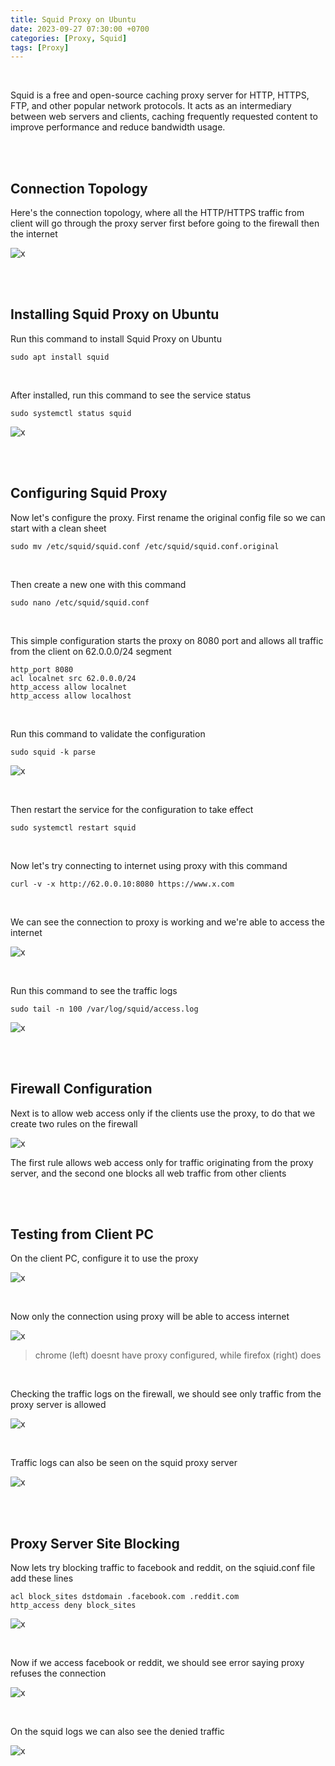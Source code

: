```yaml
---
title: Squid Proxy on Ubuntu
date: 2023-09-27 07:30:00 +0700
categories: [Proxy, Squid]
tags: [Proxy]
---
```


<br>

Squid is a free and open-source caching proxy server for HTTP, HTTPS, FTP, and other popular network protocols. It acts as an intermediary between web servers and clients, caching frequently requested content to improve performance and reduce bandwidth usage.

<br>
<br>

## Connection Topology

Here's the connection topology, where all the HTTP/HTTPS traffic from client will go through the proxy server first before going to the firewall then the internet

![x](/static/2023-09-27-proxy-squid/00.png)

<br>
<br>

## Installing Squid Proxy on Ubuntu

Run this command to install Squid Proxy on Ubuntu

```shell
sudo apt install squid
```

<br>

After installed, run this command to see the service status

```shell
sudo systemctl status squid
```

![x](/static/2023-09-27-proxy-squid/01.png)

<br>
<br>

## Configuring Squid Proxy

Now let's configure the proxy. First rename the original config file so we can start with a clean sheet

```shell
sudo mv /etc/squid/squid.conf /etc/squid/squid.conf.original
```

<br>

Then create a new one with this command

```shell
sudo nano /etc/squid/squid.conf
```

<br>

This simple configuration starts the proxy on 8080 port and allows all traffic from the client on 62.0.0.0/24 segment

```shell
http_port 8080
acl localnet src 62.0.0.0/24
http_access allow localnet
http_access allow localhost
```

<br>

Run this command to validate the configuration

```shell
sudo squid -k parse
```

![x](/static/2023-09-27-proxy-squid/01a.png)

<br>

Then restart the service for the configuration to take effect

```shell
sudo systemctl restart squid
```

<br>

Now let's try connecting to internet using proxy with this command

```shell
curl -v -x http://62.0.0.10:8080 https://www.x.com
```

<br>

We can see the connection to proxy is working and we're able to access the internet

![x](/static/2023-09-27-proxy-squid/02.png)

<br>

Run this command to see the traffic logs

```shell
sudo tail -n 100 /var/log/squid/access.log
```

![x](/static/2023-09-27-proxy-squid/03.png)

<br>
<br>

## Firewall Configuration

Next is to allow web access only if the clients use the proxy, to do that we create two rules on the firewall

![x](/static/2023-09-27-proxy-squid/04.png)

The first rule allows web access only for traffic originating from the proxy server, and the second one blocks all web traffic from other clients

<br>
<br>

## Testing from Client PC

On the client PC, configure it to use the proxy

![x](/static/2023-09-27-proxy-squid/05.png)

<br>

Now only the connection using proxy will be able to access internet

![x](/static/2023-09-27-proxy-squid/06.png)

> chrome (left) doesnt have proxy configured, while firefox (right) does

<br>

Checking the traffic logs on the firewall, we should see only traffic from the proxy server is allowed

![x](/static/2023-09-27-proxy-squid/07.png)

<br>

Traffic logs can also be seen on the squid proxy server

![x](/static/2023-09-27-proxy-squid/08.png)

<br>
<br>


## Proxy Server Site Blocking

Now lets try blocking traffic to facebook and reddit, on the sqiuid.conf file add these lines

```shell
acl block_sites dstdomain .facebook.com .reddit.com
http_access deny block_sites
```

![x](/static/2023-09-27-proxy-squid/11a.png)

<br>

Now if we access facebook or reddit, we should see error saying proxy refuses the connection

![x](/static/2023-09-27-proxy-squid/09.png)

<br>

On the squid logs we can also see the denied traffic

![x](/static/2023-09-27-proxy-squid/10.png)

<br>
